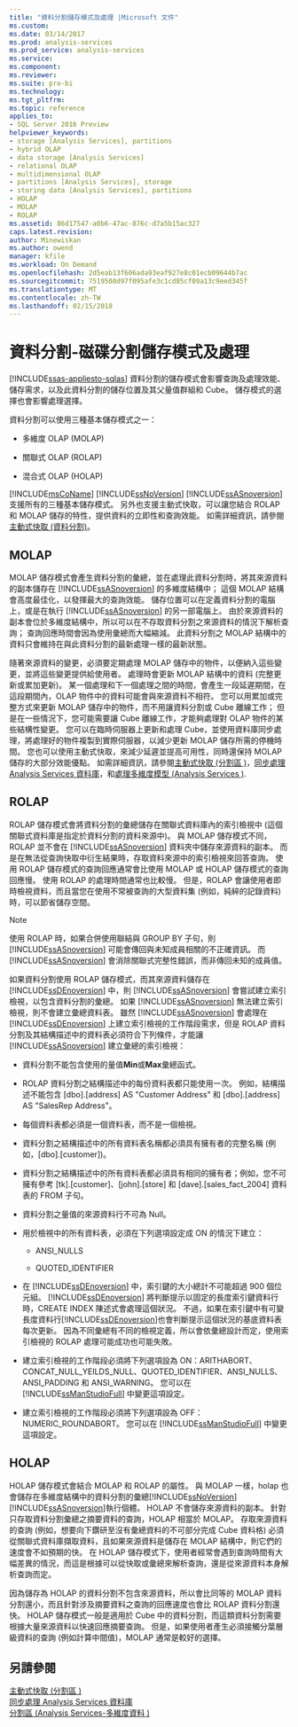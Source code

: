 ```yaml
---
title: "資料分割儲存模式及處理 |Microsoft 文件"
ms.custom: 
ms.date: 03/14/2017
ms.prod: analysis-services
ms.prod_service: analysis-services
ms.service: 
ms.component: 
ms.reviewer: 
ms.suite: pro-bi
ms.technology: 
ms.tgt_pltfrm: 
ms.topic: reference
applies_to:
- SQL Server 2016 Preview
helpviewer_keywords:
- storage [Analysis Services], partitions
- hybrid OLAP
- data storage [Analysis Services]
- relational OLAP
- multidimensional OLAP
- partitions [Analysis Services], storage
- storing data [Analysis Services], partitions
- HOLAP
- MOLAP
- ROLAP
ms.assetid: 86d17547-a0b6-47ac-876c-d7a5b15ac327
caps.latest.revision: 
author: Minewiskan
ms.author: owend
manager: kfile
ms.workload: On Demand
ms.openlocfilehash: 2d5eab13f606ada93eaf927e8c01ecb09644b7ac
ms.sourcegitcommit: 7519508d97f095afe3c1cd85cf09a13c9eed345f
ms.translationtype: MT
ms.contentlocale: zh-TW
ms.lasthandoff: 02/15/2018
---
```

# <a name="partitions---partition-storage-modes-and-processing"></a>資料分割-磁碟分割儲存模式及處理
[!INCLUDE[ssas-appliesto-sqlas](../../includes/ssas-appliesto-sqlas.md)]
資料分割的儲存模式會影響查詢及處理效能、儲存需求，以及此資料分割的儲存位置及其父量值群組和 Cube。 儲存模式的選擇也會影響處理選擇。  
  
 資料分割可以使用三種基本儲存模式之一：  
  
-   多維度 OLAP (MOLAP)  
  
-   關聯式 OLAP (ROLAP)  
  
-   混合式 OLAP (HOLAP)  
  
 [!INCLUDE[msCoName](../../includes/msconame-md.md)] [!INCLUDE[ssNoVersion](../../includes/ssnoversion-md.md)] [!INCLUDE[ssASnoversion](../../includes/ssasnoversion-md.md)] 支援所有的三種基本儲存模式。 另外也支援主動式快取，可以讓您結合 ROLAP 和 MOLAP 儲存的特性，提供資料的立即性和查詢效能。 如需詳細資訊，請參閱[主動式快取 &#40;資料分割&#41;](../../analysis-services/multidimensional-models-olap-logical-cube-objects/partitions-proactive-caching.md)。  
  
## <a name="molap"></a>MOLAP  
 MOLAP 儲存模式會產生資料分割的彙總，並在處理此資料分割時，將其來源資料的副本儲存在 [!INCLUDE[ssASnoversion](../../includes/ssasnoversion-md.md)] 的多維度結構中； 這個 MOLAP 結構會高度最佳化，以發揮最大的查詢效能。 儲存位置可以在定義資料分割的電腦上，或是在執行 [!INCLUDE[ssASnoversion](../../includes/ssasnoversion-md.md)] 的另一部電腦上。 由於來源資料的副本會位於多維度結構中，所以可以在不存取資料分割之來源資料的情況下解析查詢； 查詢回應時間會因為使用彙總而大幅縮減。 此資料分割之 MOLAP 結構中的資料只會維持在與此資料分割的最新處理一樣的最新狀態。  
  
 隨著來源資料的變更，必須要定期處理 MOLAP 儲存中的物件，以便納入這些變更，並將這些變更提供給使用者。 處理時會更新 MOLAP 結構中的資料 (完整更新或累加更新)。 某一個處理和下一個處理之間的時間，會產生一段延遲期間，在這段期間內，OLAP 物件中的資料可能會與來源資料不相符。 您可以用累加或完整方式來更新 MOLAP 儲存中的物件，而不用讓資料分割或 Cube 離線工作； 但是在一些情況下，您可能需要讓 Cube 離線工作，才能夠處理對 OLAP 物件的某些結構性變更。 您可以在臨時伺服器上更新和處理 Cube，並使用資料庫同步處理，將處理好的物件複製到實際伺服器，以減少更新 MOLAP 儲存所需的停機時間。 您也可以使用主動式快取，來減少延遲並提高可用性，同時還保持 MOLAP 儲存的大部分效能優點。 如需詳細資訊，請參閱[主動式快取 &#40;分割區 &#41;](../../analysis-services/multidimensional-models-olap-logical-cube-objects/partitions-proactive-caching.md)，[同步處理 Analysis Services 資料庫](../../analysis-services/multidimensional-models/synchronize-analysis-services-databases.md)，和[處理多維度模型 &#40;Analysis Services &#41;](../../analysis-services/multidimensional-models/processing-a-multidimensional-model-analysis-services.md).  
  
## <a name="rolap"></a>ROLAP  
 ROLAP 儲存模式會將資料分割的彙總儲存在關聯式資料庫內的索引檢視中 (這個關聯式資料庫是指定於資料分割的資料來源中)。 與 MOLAP 儲存模式不同，ROLAP 並不會在 [!INCLUDE[ssASnoversion](../../includes/ssasnoversion-md.md)] 資料夾中儲存來源資料的副本。 而是在無法從查詢快取中衍生結果時，存取資料來源中的索引檢視來回答查詢。 使用 ROLAP 儲存模式的查詢回應通常會比使用 MOLAP 或 HOLAP 儲存模式的查詢回應慢。 使用 ROLAP 的處理時間通常也比較慢。 但是，ROLAP 會讓使用者即時檢視資料，而且當您在使用不常被查詢的大型資料集 (例如，純綷的記錄資料) 時，可以節省儲存空間。  
  
> [!NOTE]  
>  使用 ROLAP 時，如果合併使用聯結與 GROUP BY 子句，則 [!INCLUDE[ssASnoversion](../../includes/ssasnoversion-md.md)] 可能會傳回與未知成員相關的不正確資訊。 而 [!INCLUDE[ssASnoversion](../../includes/ssasnoversion-md.md)] 會消除關聯式完整性錯誤，而非傳回未知的成員值。  
  
 如果資料分割使用 ROLAP 儲存模式，而其來源資料儲存在 [!INCLUDE[ssDEnoversion](../../includes/ssdenoversion-md.md)] 中，則 [!INCLUDE[ssASnoversion](../../includes/ssasnoversion-md.md)] 會嘗試建立索引檢視，以包含資料分割的彙總。 如果 [!INCLUDE[ssASnoversion](../../includes/ssasnoversion-md.md)] 無法建立索引檢視，則不會建立彙總資料表。 雖然 [!INCLUDE[ssASnoversion](../../includes/ssasnoversion-md.md)] 會處理在 [!INCLUDE[ssDEnoversion](../../includes/ssdenoversion-md.md)] 上建立索引檢視的工作階段需求，但是 ROLAP 資料分割及其結構描述中的資料表必須符合下列條件，才能讓 [!INCLUDE[ssASnoversion](../../includes/ssasnoversion-md.md)] 建立彙總的索引檢視：  
  
-   資料分割不能包含使用的量值**Min**或**Max**彙總函式。  
  
-   ROLAP 資料分割之結構描述中的每份資料表都只能使用一次。 例如，結構描述不能包含 [dbo].[address] AS "Customer Address" 和 [dbo].[address] AS "SalesRep Address"。  
  
-   每個資料表都必須是一個資料表，而不是一個檢視。  
  
-   資料分割之結構描述中的所有資料表名稱都必須具有擁有者的完整名稱 (例如，[dbo].[customer])。  
  
-   資料分割之結構描述中的所有資料表都必須具有相同的擁有者；例如，您不可擁有參考 [tk].[customer]、[john].[store] 和 [dave].[sales_fact_2004] 資料表的 FROM 子句。  
  
-   資料分割之量值的來源資料行不可為 Null。  
  
-   用於檢視中的所有資料表，必須在下列選項設定成 ON 的情況下建立：  
  
    -   ANSI_NULLS  
  
    -   QUOTED_IDENTIFIER  
  
-   在 [!INCLUDE[ssDEnoversion](../../includes/ssdenoversion-md.md)] 中，索引鍵的大小總計不可能超過 900 個位元組。 [!INCLUDE[ssDEnoversion](../../includes/ssdenoversion-md.md)] 將判斷提示以固定的長度索引鍵資料行時，CREATE INDEX 陳述式會處理這個狀況。 不過，如果在索引鍵中有可變長度資料行[!INCLUDE[ssDEnoversion](../../includes/ssdenoversion-md.md)]也會判斷提示這個狀況的基底資料表每次更新。 因為不同彙總有不同的檢視定義，所以會依彙總設計而定，使用索引檢視的 ROLAP 處理可能成功也可能失敗。  
  
-   建立索引檢視的工作階段必須將下列選項設為 ON：ARITHABORT、CONCAT_NULL_YEILDS_NULL、QUOTED_IDENTIFIER、ANSI_NULLS、ANSI_PADDING 和 ANSI_WARNING。 您可以在 [!INCLUDE[ssManStudioFull](../../includes/ssmanstudiofull-md.md)] 中變更這項設定。  
  
-   建立索引檢視的工作階段必須將下列選項設為 OFF：NUMERIC_ROUNDABORT。 您可以在 [!INCLUDE[ssManStudioFull](../../includes/ssmanstudiofull-md.md)] 中變更這項設定。  
  
## <a name="holap"></a>HOLAP  
 HOLAP 儲存模式會結合 MOLAP 和 ROLAP 的屬性。 與 MOLAP 一樣，holap 也會儲存在多維度結構中的資料分割的彙總[!INCLUDE[ssNoVersion](../../includes/ssnoversion-md.md)][!INCLUDE[ssASnoversion](../../includes/ssasnoversion-md.md)]執行個體。 HOLAP 不會儲存來源資料的副本。 針對只存取資料分割彙總之摘要資料的查詢，HOLAP 相當於 MOLAP。 存取來源資料的查詢 (例如，想要向下鑽研至沒有彙總資料的不可部分完成 Cube 資料格) 必須從關聯式資料庫擷取資料，且如果來源資料是儲存在 MOLAP 結構中，則它們的速度會不如預期的快。 在 HOLAP 儲存模式下，使用者經常會遇到查詢時間有大幅差異的情況，而這是根據可以從快取或彙總來解析查詢，還是從來源資料本身解析查詢而定。  
  
 因為儲存為 HOLAP 的資料分割不包含來源資料，所以會比同等的 MOLAP 資料分割還小，而且針對涉及摘要資料之查詢的回應速度也會比 ROLAP 資料分割還快。 HOLAP 儲存模式一般是適用於 Cube 中的資料分割，而這類資料分割需要根據大量來源資料以快速回應摘要查詢。 但是，如果使用者產生必須接觸分葉層級資料的查詢 (例如計算中間值)，MOLAP 通常是較好的選擇。  
  
## <a name="see-also"></a>另請參閱  
 [主動式快取 &#40;分割區 &#41;](../../analysis-services/multidimensional-models-olap-logical-cube-objects/partitions-proactive-caching.md)   
 [同步處理 Analysis Services 資料庫](../../analysis-services/multidimensional-models/synchronize-analysis-services-databases.md)   
 [分割區 &#40;Analysis Services-多維度資料 &#41;](../../analysis-services/multidimensional-models-olap-logical-cube-objects/partitions-analysis-services-multidimensional-data.md)  
  
  
